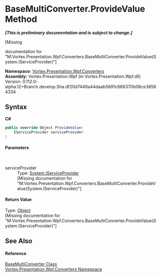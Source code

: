 # BaseMultiConverter.ProvideValue Method 
 _**\[This is preliminary documentation and is subject to change.\]**_

\[Missing <summary> documentation for "M:Vortex.Presentation.Wpf.Converters.BaseMultiConverter.ProvideValue(System.IServiceProvider)"\]

**Namespace:**&nbsp;<a href="N_Vortex_Presentation_Wpf_Converters.md">Vortex.Presentation.Wpf.Converters</a><br />**Assembly:**&nbsp;Vortex.Presentation.Wpf (in Vortex.Presentation.Wpf.dll) Version: 0.112.0-alpha.12+Branch.develop.Sha.df20d7449a44daab5691c666370b08ce38564334

## Syntax

**C#**<br />
``` C#
public override Object ProvideValue(
	IServiceProvider serviceProvider
)
```


#### Parameters
&nbsp;<dl><dt>serviceProvider</dt><dd>Type: <a href="https://docs.microsoft.com/dotnet/api/system.iserviceprovider" target="_blank">System.IServiceProvider</a><br />\[Missing <param name="serviceProvider"/> documentation for "M:Vortex.Presentation.Wpf.Converters.BaseMultiConverter.ProvideValue(System.IServiceProvider)"\]</dd></dl>

#### Return Value
Type: <a href="https://docs.microsoft.com/dotnet/api/system.object" target="_blank">Object</a><br />\[Missing <returns> documentation for "M:Vortex.Presentation.Wpf.Converters.BaseMultiConverter.ProvideValue(System.IServiceProvider)"\]

## See Also


#### Reference
<a href="T_Vortex_Presentation_Wpf_Converters_BaseMultiConverter.md">BaseMultiConverter Class</a><br /><a href="N_Vortex_Presentation_Wpf_Converters.md">Vortex.Presentation.Wpf.Converters Namespace</a><br />